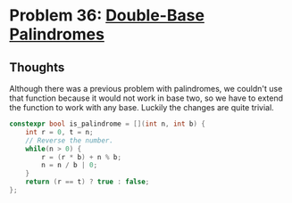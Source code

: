 # Problem 36: [Double-Base Palindromes](https://projecteuler.net/problem=36)

## Thoughts
Although there was a previous problem with palindromes, we couldn't use that function because it would not work in base two, so we have to extend the function to work with any base. Luckily the changes are quite trivial.

```cpp
constexpr bool is_palindrome = [](int n, int b) {
    int r = 0, t = n;
    // Reverse the number.
    while(n > 0) {
        r = (r * b) + n % b;
        n = n / b | 0;
    }
    return (r == t) ? true : false;
};
```